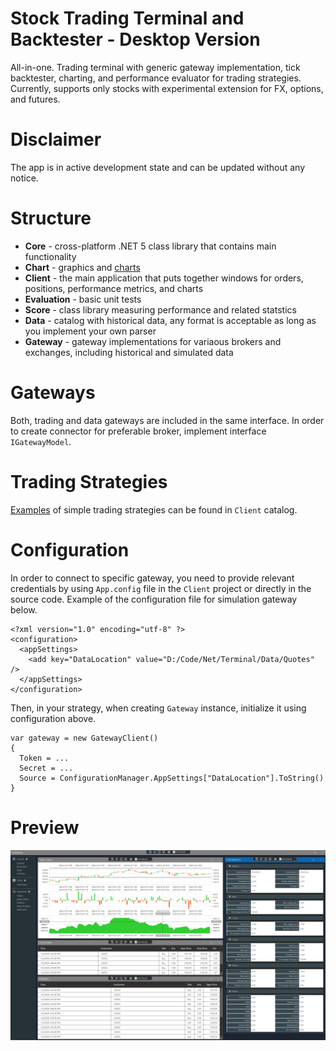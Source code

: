 # Stock Trading Terminal and Backtester - Desktop Version

All-in-one. Trading terminal with generic gateway implementation, tick backtester, charting, and performance evaluator for trading strategies.
Currently, supports only stocks with experimental extension for FX, options, and futures. 

# Disclaimer

The app is in active development state and can be updated without any notice.

# Structure

* **Core** - cross-platform .NET 5 class library that contains main functionality 
* **Chart** - graphics and [charts](https://github.com/Indemos/Canvas)
* **Client** - the main application that puts together windows for orders, positions, performance metrics, and charts 
* **Evaluation** - basic unit tests 
* **Score** - class library measuring performance and related statstics
* **Data** - catalog with historical data, any format is acceptable as long as you implement your own parser
* **Gateway** - gateway implementations for variaous brokers and exchanges, including historical and simulated data

# Gateways 

Both, trading and data gateways are included in the same interface. 
In order to create connector for preferable broker, implement interface `IGatewayModel`.

# Trading Strategies

[Examples](https://github.com/Indemos/Terminal/tree/master/Client/Strategies) of simple trading strategies can be found in `Client` catalog.

# Configuration 

In order to connect to specific gateway, you need to provide relevant credentials by using `App.config` file in the `Client` project or directly in the source code. 
Example of the configuration file for simulation gateway below. 

```
<?xml version="1.0" encoding="utf-8" ?>
<configuration>
  <appSettings>
    <add key="DataLocation" value="D:/Code/Net/Terminal/Data/Quotes" />
  </appSettings>
</configuration>
```

Then, in your strategy, when creating `Gateway` instance, initialize it using configuration above. 

```
var gateway = new GatewayClient()
{
  Token = ...
  Secret = ...
  Source = ConfigurationManager.AppSettings["DataLocation"].ToString()
}
```

# Preview 

![](Screens/Panels.png)
